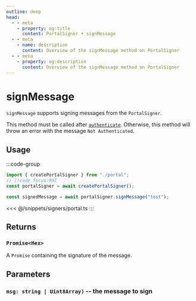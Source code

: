 ```yaml
---
outline: deep
head:
  - - meta
    - property: og:title
      content: PortalSigner • signMessage
  - - meta
    - name: description
      content: Overview of the signMessage method on PortalSigner
  - - meta
    - property: og:description
      content: Overview of the signMessage method on PortalSigner
---
```


# signMessage

`signMessage` supports signing messages from the `PortalSigner`.

This method must be called after [`authenticate`](/packages/aa-signers/portal/authenticate). Otherwise, this method will throw an error with the message `Not Authenticated`.

## Usage

:::code-group

```ts [example.ts]
import { createPortalSigner } from "./portal";
// [!code focus:99]
const portalSigner = await createPortalSigner();

const signedMessage = await portalSigner.signMessage("test");
```

<<< @/snippets/signers/portal.ts
:::

## Returns

### `Promise<Hex>`

A `Promise` containing the signature of the message.

## Parameters

### `msg: string | Uint8Array)` -- the message to sign
